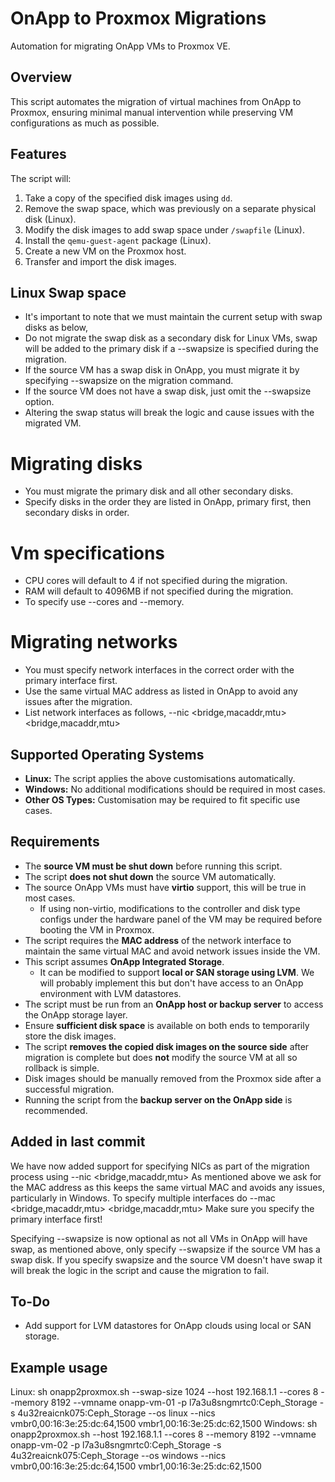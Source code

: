 # OnApp to Proxmox Migrations

Automation for migrating OnApp VMs to Proxmox VE.

## Overview
This script automates the migration of virtual machines from OnApp to Proxmox, ensuring minimal manual intervention while preserving VM configurations as much as possible.

## Features
The script will:
1. Take a copy of the specified disk images using `dd`.
2. Remove the swap space, which was previously on a separate physical disk (Linux).
3. Modify the disk images to add swap space under `/swapfile` (Linux).
4. Install the `qemu-guest-agent` package (Linux).
5. Create a new VM on the Proxmox host.
6. Transfer and import the disk images.

## Linux Swap space
- It's important to note that we must maintain the current setup with swap disks as below,
- Do not migrate the swap disk as a secondary disk for Linux VMs, swap will be added to the primary disk if a --swapsize is specified during the migration.
- If the source VM has a swap disk in OnApp, you must migrate it by specifying --swapsize on the migration command.
- If the source VM does not have a swap disk, just omit the --swapsize option.
- Altering the swap status will break the logic and cause issues with the migrated VM.

# Migrating disks 
- You must migrate the primary disk and all other secondary disks.
- Specify disks in the order they are listed in OnApp, primary first, then secondary disks in order.

# Vm specifications
- CPU cores will default to 4 if not specified during the migration.
- RAM will default to 4096MB if not specified during the migration.
- To specify use --cores and --memory.

# Migrating networks
- You must specify network interfaces in the correct order with the primary interface first.
- Use the same virtual MAC address as listed in OnApp to avoid any issues after the migration.
- List network interfaces as follows, --nic <bridge,macaddr,mtu> <bridge,macaddr,mtu>

## Supported Operating Systems
- **Linux:** The script applies the above customisations automatically.
- **Windows:** No additional modifications should be required in most cases.
- **Other OS Types:** Customisation may be required to fit specific use cases. 

## Requirements
- The **source VM must be shut down** before running this script.
- The script **does not shut down** the source VM automatically.
- The source OnApp VMs must have **virtio** support, this will be true in most cases.
  - If using non-virtio, modifications to the controller and disk type configs under the hardware panel of the VM may be required before booting the VM in Proxmox.
- The script requires the **MAC address** of the network interface to maintain the same virtual MAC and avoid network issues inside the VM.
- This script assumes **OnApp Integrated Storage**.
  - It can be modified to support **local or SAN storage using LVM**. We will probably implement this but don't have access to an OnApp environment with LVM datastores.
- The script must be run from an **OnApp host or backup server** to access the OnApp storage layer.
- Ensure **sufficient disk space** is available on both ends to temporarily store the disk images.
- The script **removes the copied disk images on the source side** after migration is complete but does **not** modify the source VM at all so rollback is simple.
- Disk images should be manually removed from the Proxmox side after a successful migration.
- Running the script from the **backup server on the OnApp side** is recommended.

## Added in last commit
We have now added support for specifying NICs as part of the migration process using --nic <bridge,macaddr,mtu>
As mentioned above we ask for the MAC address as this keeps the same virtual MAC and avoids any issues, particularly in Windows. 
To specify multiple interfaces do --mac <bridge,macaddr,mtu> <bridge,macaddr,mtu>
Make sure you specify the primary interface first!

Specifying --swapsize is now optional as not all VMs in OnApp will have swap, as mentioned above, only specify --swapsize if the source VM has a swap disk.
If you specify swapsize and the source VM doesn't have swap it will break the logic in the script and cause the migration to fail. 

## To-Do
- Add support for LVM datastores for OnApp clouds using local or SAN storage. 
  
## Example usage
Linux: sh onapp2proxmox.sh --swap-size 1024 --host 192.168.1.1 --cores 8 --memory 8192 --vmname onapp-vm-01 -p l7a3u8sngmrtc0:Ceph_Storage -s 4u32reaicnk075:Ceph_Storage --os linux --nics vmbr0,00:16:3e:25:dc:64,1500 vmbr1,00:16:3e:25:dc:62,1500
Windows: sh onapp2proxmox.sh --host 192.168.1.1 --cores 8 --memory 8192 --vmname onapp-vm-02 -p l7a3u8sngmrtc0:Ceph_Storage -s 4u32reaicnk075:Ceph_Storage --os windows --nics vmbr0,00:16:3e:25:dc:64,1500 vmbr1,00:16:3e:25:dc:62,1500